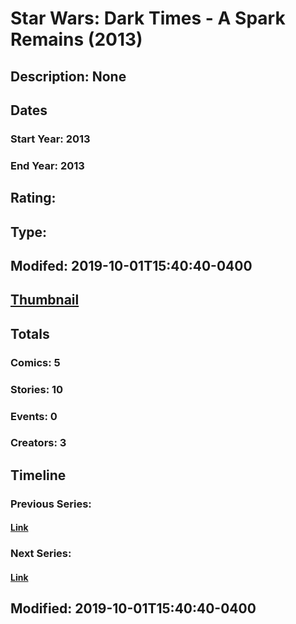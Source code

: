 # Star Wars: Dark Times - A Spark Remains (2013)
## Description: None
## Dates
### Start Year: 2013
### End Year: 2013
## Rating: 
## Type: 
## Modifed: 2019-10-01T15:40:40-0400
## [Thumbnail](http://i.annihil.us/u/prod/marvel/i/mg/3/80/5d93736f632a0.jpg)
## Totals
### Comics: 5
### Stories: 10
### Events: 0
### Creators: 3
## Timeline
### Previous Series: 
#### [Link]()
### Next Series: 
#### [Link]()
## Modified: 2019-10-01T15:40:40-0400